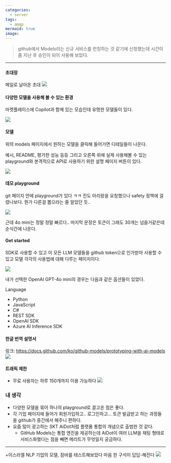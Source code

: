 ```yaml
---
categories:
  - server
tags:
  - amqp
mermaid: true
image:
---
```

> github에서 Models라는 신규 서비스를 런칭하는 것 같기에 신청했는데 시간이 좀 지난 후 승인이 되어 사용해 보았다.
---

#### 초대장
메일로 날아온 초대
![](https://i.imgur.com/x3ILUQ4.png)

#### 다양한 모델을 사용해 볼 수 있는 환경
마켓플레이스에 Copilot과 함께 있는 모습인데 유명한 모델들이 있다.

![](https://i.imgur.com/WVLWDM2.png)

#### 모델
위의 models 페이지에서 원하는 모델을 클릭해 들어가면 디테일들이 나온다.

예시, README, 평가한 성능 등등
그리고 오른쪽 위에 실제 사용해볼 수 있는 playground와 본격적으로 API로 사용하기 위한 설명 페이지 버튼이 있다.

![](https://i.imgur.com/k36qgRu.png)

#### 데모 playground
git 페이지 안에 playground가 있다 ㅋㅋ
진도 아리랑을 요청했으나 safety 정책에 걸렸나보다. 
뭔가 다른걸 뽑으라는 줄 알았던 듯..

![](https://i.imgur.com/Op6NqXm.png)

근데 4o mini는 정말 정말 빠르다.. 마지막 문장은 토큰이 그래도 30개는 넘을거같은데 순식간에 나온다.

#### Get started
SDK로 사용할 수 있고 이 모든 LLM 모델들을 github token으로 인가받아 사용할 수 있고 모델 각각의 사용법에 대해 다루는 페이지이다.

![](https://i.imgur.com/TfRXnbo.png)

내가 선택한 OpenAI GPT-4o mini의 경우는 다음과 같은 옵션들이 있었다.

Language
- Python
- JavaScript
- C#
- REST
SDK
- OpenAI SDK
- Azure AI Inference SDK

#### 한글 번역 설명서

링크: https://docs.github.com/ko/github-models/prototyping-with-ai-models
![](https://i.imgur.com/m8QMNg3.png)

#### 트래픽 제한
- 무료 사용자는 하루 150개까지 이용 가능하다
![](https://i.imgur.com/zhe8bcF.png)

### 내 생각
- 다양한 모델을 묶어 하나의 playground로 끌고온 점은 좋다. 
- 각 기업 페이지에 들어가 회원가입하고.. 로그인하고... 토큰 발급받고 하는 과정들을 github가 중간에서 해주니 편하다.
- 요즘 많이 광고하는 SKT AiDot처럼 플랫폼 통합의 개념으로 출범한 것 같다. 
	- GitHub Models는 통합 엔진을 제공하는데 AiDot이 여러 LLM을 채팅 형태로 서비스화했다는 점을 빼면 메리트가 무엇일지 궁금하다.

---
+이스라엘 NLP 기업의 모델, 잠바를 테스트해보았다
마음 한 구석이 답답-해진다
![](https://i.imgur.com/k2tvcHU.png)